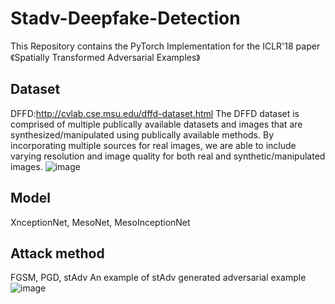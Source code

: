 # Stadv-Deepfake-Detection
This Repository contains the PyTorch Implementation for the ICLR'18 paper 《Spatially Transformed Adversarial Examples》
## Dataset
DFFD:http://cvlab.cse.msu.edu/dffd-dataset.html
The DFFD dataset is comprised of multiple publically available datasets and images that are synthesized/manipulated using publically available methods. By incorporating multiple sources for real images, we are able to include varying resolution and image quality for both real and synthetic/manipulated images. 
![image](https://user-images.githubusercontent.com/44827203/210598433-26484176-c189-4fb3-83c2-95e56998d238.png)
## Model
XnceptionNet, MesoNet, MesoInceptionNet
## Attack method
FGSM, PGD, stAdv
An example of stAdv generated adversarial example
![image](https://user-images.githubusercontent.com/44827203/210599137-984bba46-4ab2-442b-be64-44789b9baec7.png)
